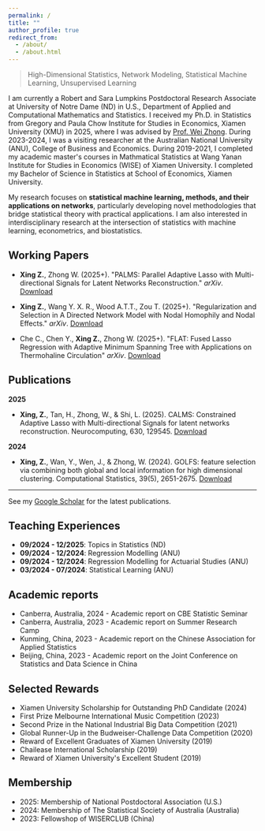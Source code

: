 ```yaml
---
permalink: /
title: ""
author_profile: true
redirect_from: 
  - /about/
  - /about.html
---
```

> High-Dimensional Statistics, Network Modeling, Statistical Machine Learning, Unsupervised Learning

I am currently a Robert and Sara Lumpkins Postdoctoral Research Associate at University of Notre Dame (ND) in U.S., Department of Applied and Computational Mathematics and Statistics. I received my Ph.D. in Statistics from Gregory and Paula Chow Institute for Studies in Economics, Xiamen University (XMU) in 2025, where I was advised by [Prof. Wei Zhong](https://faculty.xmu.edu.cn/wzhong/zh_CN/index/559037/list/index.htm). During 2023-2024, I was a visiting researcher at the Australian National University (ANU), College of Business and Economics. During 2019-2021, I completed my academic master's courses in Mathmatical Statistics at Wang Yanan Institute for Studies in Economics (WISE) of Xiamen University. I completed my Bachelor of Science in Statistics at School of Economics, Xiamen University. 

My research focuses on **statistical machine learning, methods, and their applications on networks**, particularly developing novel methodologies that bridge statistical theory with practical applications. I am also interested in interdisciplinary research at the intersection of statistics with machine learning, econometrics, and biostatistics.

 
## Working Papers

- **Xing Z.**, Zhong W. (2025+). "PALMS: Parallel Adaptive Lasso with Multi-directional Signals for Latent Networks Reconstruction." *arXiv*. [Download](https://arxiv.org/pdf/2411.11464)

- **Xing Z.**, Wang Y. X. R., Wood A.T.T., Zou T. (2025+). "Regularization and Selection in A Directed Network Model with Nodal Homophily and Nodal Effects." *arXiv*. [Download](https://arxiv.org/pdf/2504.04622)
 
- Che C., Chen Y., **Xing Z.**, Zhong W. (2025+). "FLAT: Fused Lasso Regression with Adaptive Minimum Spanning Tree with Applications on Thermohaline Circulation" *arXiv*. [Download](https://arxiv.org/abs/2507.09800)

## Publications 

**2025**
- **Xing, Z.**, Tan, H., Zhong, W., & Shi, L. (2025). CALMS: Constrained Adaptive Lasso with Multi-directional Signals for latent networks reconstruction. Neurocomputing, 630, 129545. [Download](https://www.sciencedirect.com/science/article/abs/pii/S0925231225002176)

**2024**
- **Xing, Z.**, Wan, Y., Wen, J., & Zhong, W. (2024). GOLFS: feature selection via combining both global and local information for high dimensional clustering. Computational Statistics, 39(5), 2651-2675. [Download](https://link.springer.com/article/10.1007/s00180-023-01393-x)
 
--- 
See my [Google Scholar](https://scholar.google.com/citations?user=go6euNkAAAAJ&hl=en&oi=ao) for the latest publications.

 

## Teaching Experiences

- **09/2024 - 12/2025**: Topics in Statistics (ND)
- **09/2024 - 12/2024**: Regression Modelling (ANU)
- **09/2024 - 12/2024**: Regression Modelling for Actuarial Studies (ANU)
- **03/2024 - 07/2024**: Statistical Learning (ANU)


## Academic reports

-  Canberra, Australia, 2024 - Academic report on CBE Statistic Seminar 
-  Canberra, Australia, 2023 - Academic report on Summer Research Camp  
-  Kunming, China, 2023 - Academic report on the Chinese Association for Applied Statistics  
-  Beijing, China, 2023 - Academic report on the Joint Conference on Statistics and Data Science in China  


## Selected Rewards

- Xiamen University Scholarship for Outstanding PhD Candidate	(2024)
- First Prize Melbourne International Music Competition (2023)
- Second Prize in the National Industrial Big Data Competition	(2021)
- Global Runner-Up in the Budweiser-Challenge Data Competition	(2020)
- Reward of Excellent Graduates of Xiamen University (2019)
- Chailease International Scholarship (2019)
- Reward of Xiamen University's Excellent Student (2019)

## Membership

- 2025: Membership of National Postdoctoral Association (U.S.)
- 2024: Membership of The Statistical Society of Australia (Australia)
- 2023: Fellowshop of WISERCLUB (China)



